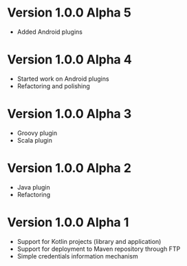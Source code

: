 # Version 1.0.0 Alpha 5

- Added Android plugins

# Version 1.0.0 Alpha 4

- Started work on Android plugins
- Refactoring and polishing

# Version 1.0.0 Alpha 3

- Groovy plugin
- Scala plugin

# Version 1.0.0 Alpha 2

- Java plugin
- Refactoring

# Version 1.0.0 Alpha 1

- Support for Kotlin projects (library and application)
- Support for deployment to Maven repository through FTP
- Simple credentials information mechanism
